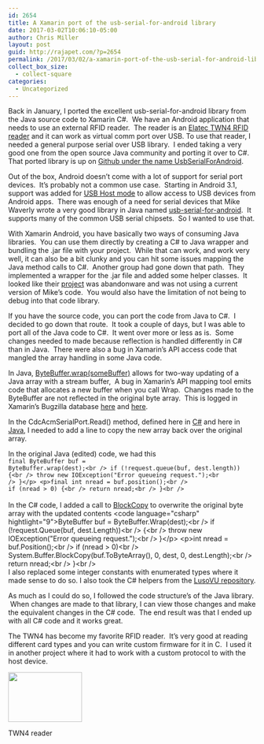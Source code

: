 ```yaml
---
id: 2654
title: A Xamarin port of the usb-serial-for-android library
date: 2017-03-02T10:06:10-05:00
author: Chris Miller
layout: post
guid: http://rajapet.com/?p=2654
permalink: /2017/03/02/a-xamarin-port-of-the-usb-serial-for-android-library/
collect_box_size:
  - collect-square
categories:
  - Uncategorized
---
```

Back in January, I ported the excellent usb-serial-for-android library from the Java source code to Xamarin C#.  We have an Android application that needs to use an external RFID reader.  The reader is an [Elatec TWN4 RFID reader](https://www.elatec-rfid.com/en/products/multi-technology-rfid-reader/housed/hf-lf-nfc-multi-technology/) and it can work as virtual comm port over USB. To use that reader, I needed a general purpose serial over USB library.  I ended taking a very good one from the open source Java community and porting it over to C#. That ported library is up on [Github under the name UsbSerialForAndroid](https://github.com/anotherlab/UsbSerialForAndroid).

Out of the box, Android doesn&#8217;t come with a lot of support for serial port devices.  It&#8217;s probably not a common use case.  Starting in Android 3.1, support was added for [USB Host mode](https://developer.android.com/guide/topics/connectivity/usb/host.html) to allow access to USB devices from Android apps.  There was enough of a need for serial devices that Mike Waverly wrote a very good library in Java named [usb-serial-for-android](https://github.com/mik3y/usb-serial-for-android).  It supports many of the common USB serial chipsets.  So I wanted to use that.

With Xamarin Android, you have basically two ways of consuming Java libraries.  You can use them directly by creating a C# to Java wrapper and bundling the .jar file with your project.  While that can work, and work very well, it can also be a bit clunky and you can hit some issues mapping the Java method calls to C#.  Another group had gone down that path.  They implemented a wrapper for the .jar file and added some helper classes.  It looked like their [project](https://bitbucket.org/lusovu/xamarinusbserial) was abandonware and was not using a current version of Mike&#8217;s code.  You would also have the limitation of not being to debug into that code library.

If you have the source code, you can port the code from Java to C#.  I decided to go down that route.  It took a couple of days, but I was able to port all of the Java code to C#.  It went over more or less as is.  Some changes needed to made because reflection is handled differently in C# than in Java.  There were also a bug in Xamarin&#8217;s API access code that mangled the array handling in some Java code.

In Java, [ByteBuffer.wrap(someBuffer)](https://docs.oracle.com/javase/7/docs/api/java/nio/ByteBuffer.html#wrap(byte[])) allows for two-way updating of a Java array with a stream buffer,  A bug in Xamarin&#8217;s API mapping tool emits code that allocates a new buffer when you call Wrap.  Changes made to the ByteBuffer are not reflected in the original byte array.  This is logged in Xamarin&#8217;s Bugzilla database [here](https://bugzilla.xamarin.com/show_bug.cgi?id=20772) and [here](https://bugzilla.xamarin.com/show_bug.cgi?id=31260).

In the CdcAcmSerialPort.Read() method, defined here in [C#](https://github.com/anotherlab/UsbSerialForAndroid/blob/master/UsbSerialForAndroid/driver/CdcAcmSerialDriver.cs) and here in [Java](https://github.com/anotherlab/UsbSerialForAndroid/blob/master/UsbSerialForAndroid/driver/CdcAcmSerialDriver.cs), I needed to add a line to copy the new array back over the original array.

In the original Java (edited) code, we had this  
<code language="csharp">final ByteBuffer buf = ByteBuffer.wrap(dest);&lt;br />
if (!request.queue(buf, dest.length)) {&lt;br />
throw new IOException("Error queueing request.");&lt;br />
}&lt;/p>
&lt;p>final int nread = buf.position();&lt;br />
if (nread &gt; 0) {&lt;br />
return nread;&lt;br />
}&lt;br />
</code>  
In the C# code, I added a call to [BlockCopy](https://msdn.microsoft.com/en-us/library/system.buffer.blockcopy(v=vs.110).aspx) to overwrite the original byte array with the updated contents  
<code language="csharp" hightlight="9">ByteBuffer buf = ByteBuffer.Wrap(dest);&lt;br />
if (!request.Queue(buf, dest.Length))&lt;br />
{&lt;br />
throw new IOException("Error queueing request.");&lt;br />
}&lt;/p>
&lt;p>int nread = buf.Position();&lt;br />
if (nread &gt; 0)&lt;br />
System.Buffer.BlockCopy(buf.ToByteArray(), 0, dest, 0, dest.Length);&lt;br />
return nread;&lt;br />
}&lt;br />
</code>  
I also replaced some integer constants with enumerated types where it made sense to do so. I also took the C# helpers from the [LusoVU repository](https://bitbucket.org/lusovu/xamarinusbserial).

As much as I could do so, I followed the code structure&#8217;s of the Java library.  When changes are made to that library, I can view those changes and make the equivalent changes in the C# code.  The end result was that I ended up with all C# code and it works great.

The TWN4 has become my favorite RFID reader.  It&#8217;s very good at reading different card types and you can write custom firmware for it in C.  I used it in another project where it had to work with a custom protocol to with the host device.

<div style="width: 160px" class="wp-caption alignnone">
  <a href="https://www.elatec-rfid.com/en/products/multi-technology-rfid-reader/housed/hf-lf-nfc-multi-technology/"><img loading="lazy" class="size-medium" src="https://i1.wp.com/photos.smugmug.com/photos/i-kWhkjqX/0/Th/i-kWhkjqX-Th.png?resize=150%2C101&#038;ssl=1" width="150" height="101"  /></a>
  
  <p class="wp-caption-text">
    TWN4 reader
  </p>
</div>